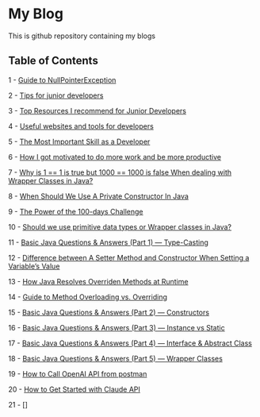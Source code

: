 # My Blog
This is github repository containing my blogs

## Table of Contents

1 - [Guide to NullPointerException](blogs/guide-to-npe.md)

2 - [Tips for junior developers](blogs/surviving-as-developer.md)

3 - [Top Resources I recommend for Junior Developers](blogs/top-resources.md)

4 - [Useful websites and tools for developers](blogs/websites-for-developers.md)

5 - [The Most Important Skill as a Developer](blogs/important-skill-for-developers.md)

6 - [How I got motivated to do more work and be more productive](blogs/productivity-techniques.md)

7 - [Why is 1 == 1 is true but 1000 == 1000 is false When dealing with Wrapper Classes in Java?](blogs/integer-cache-and-wrapper-classes.md)

8 - [When Should We Use A Private Constructor In Java](blogs/private-constructor.md)

9 - [The Power of the 100-days Challenge](blogs/power-of-100-days-challenge.md)

10 - [Should we use primitive data types or Wrapper classes in Java?](blogs/primitive-vs-wrapper.md)

11 - [Basic Java Questions & Answers (Part 1) — Type-Casting](blogs/java-part-1-type-casting.md)

12 - [Difference between A Setter Method and Constructor When Setting a Variable’s Value](blogs/setter-vs-constructor.md)

13 - [How Java Resolves Overriden Methods at Runtime](blogs/overriding-at-run-time.md)

14 - [Guide to Method Overloading vs. Overriding](blogs/overloading-vs-overriding.md)

15 - [Basic Java Questions & Answers (Part 2) — Constructors](blogs/java-part-2-constructors.md)

16 - [Basic Java Questions & Answers (Part 3) — Instance vs Static](blogs/java-part-3-instance-vs-static.md)

17 - [Basic Java Questions & Answers (Part 4) — Interface & Abstract Class](blogs/java-part-4-interface-vs-abstract.md)

18 - [Basic Java Questions & Answers (Part 5) — Wrapper Classes](blogs/java-part-5-wrapper-classes.md)

19 - [How to Call OpenAI API from postman](blogs/call-openai-api-from-postman.md)

20 - [How to Get Started with Claude API](blogs/getting-started-with-claude-api.md)

21 - []